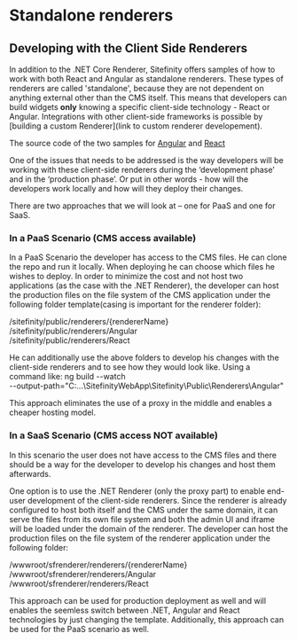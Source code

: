 # Standalone renderers

## Developing with the Client Side Renderers 

In addition to the .NET Core Renderer, Sitefinity offers samples of how to work with both React and Angular as standalone renderers. These types of renderers are called 'standalone', because they are not dependent on anything external other than the CMS itself. This means that developers can build widgets **only** knowing a specific client-side technology - React or Angular. Integrations with other client-side frameworks is possible by [building a custom Renderer](link to custom renderer developement).

The source code of the two samples for [Angular]() and [React]()

One of the issues that needs to be addressed is the way developers will be working with these client-side renderers during the ‘development phase’ and in the ‘production phase’. Or put in other words - how will the developers work locally and how will they deploy their changes.

There are two approaches that we will look at – one for PaaS and one for SaaS.  

### In а PaaS Scenario (CMS access available)

In a PaaS Scenario the developer has access to the CMS files. He can clone the repo and run it locally. When deploying he can choose which files he wishes to deploy. In order to minimize the cost and not host two applications (as the case with the .NET Renderer), the developer can host the production files on the file system of the CMS application under the following folder template(casing is important for the renderer folder):

/sitefinity/public/renderers/{rendererName} 
/sitefinity/public/renderers/Angular  
/sitefinity/public/renderers/React 

He can additionally use the above folders to develop his changes with the client-side renderers and to see how they would look like. Using a command like: 
ng build --watch  
--output-path="C:\...\SitefinityWebApp\Sitefinity\Public\Renderers\Angular" 

This approach eliminates the use of a proxy in the middle and enables a cheaper hosting model.  

### In а SaaS Scenario (CMS access NOT available)

In this scenario the user does not have access to the CMS files and there should be a way for the developer to develop his changes and host them afterwards.

One option is to use the .NET Renderer (only the proxy part) to enable end-user development of the client-side renderers. Since the renderer is already configured to host both itself and the CMS under the same domain, it can serve the files from its own file system and both the admin UI and iframe will be loaded under the domain of the renderer. The developer can host the production files on the file system of the renderer application under the following folder: 

/wwwroot/sfrenderer/renderers/{rendererName} 
/wwwroot/sfrenderer/renderers/Angular 
/wwwroot/sfrenderer/renderers/React 
 
This approach can be used for production deployment as well and will enables the seemless switch between .NET, Angular and React technologies by just changing the template. Additionally, this approach can be used for the PaaS scenario as well.